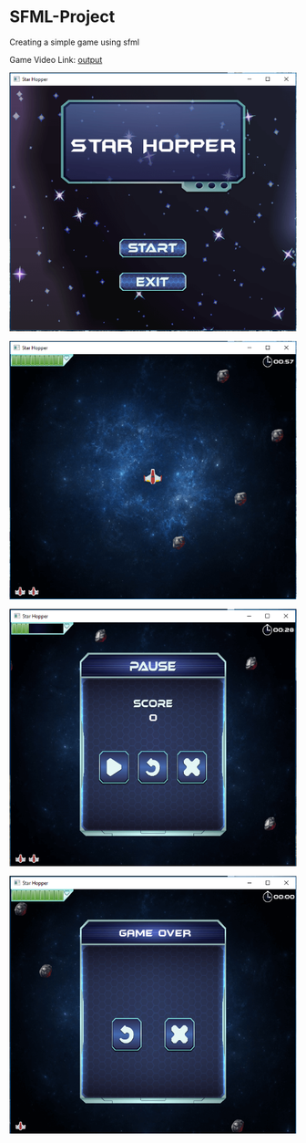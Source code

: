 # SFML-Project
Creating a simple game using sfml

Game Video Link:
[output](https://www.youtube.com/watch?v=2bGFLyLDsCQ)


![output](https://github.com/akshayMore2018/SFML-Project/blob/master/output/menu.PNG)

![output](https://github.com/akshayMore2018/SFML-Project/blob/master/output/game.PNG)

![output](https://github.com/akshayMore2018/SFML-Project/blob/master/output/pause.PNG)

![output](https://github.com/akshayMore2018/SFML-Project/blob/master/output/timeout.PNG)
